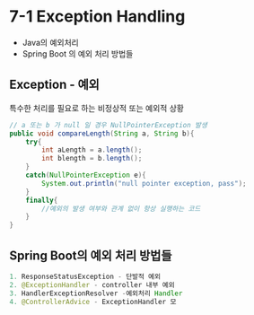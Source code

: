 # 7-1 Exception Handling
- Java의 예외처리
- Spring Boot 의 예외 처리 방법들

## Exception - 예외 
특수한 처리를 필요로 하는 비정상적 또는 예외적 상황
~~~java
// a 또는 b 가 null 일 경우 NullPointerException 발생 
public void compareLength(String a, String b){
    try{
        int aLength = a.length();
        int blength = b.length();
    }
    catch(NullPointerException e){
        System.out.println("null pointer exception, pass");
    }
    finally{
        //예외의 발생 여부와 관계 없이 항상 실행하는 코드 
    }
}
~~~

## Spring Boot의 예외 처리 방법들
~~~java
1. ResponseStatusException - 단발적 예외 
2. @ExceptionHandler - controller 내부 예외 
3. HandlerExceptionResolver -예외처리 Handler
4. @ControllerAdvice - ExceptionHandler 모
~~~

